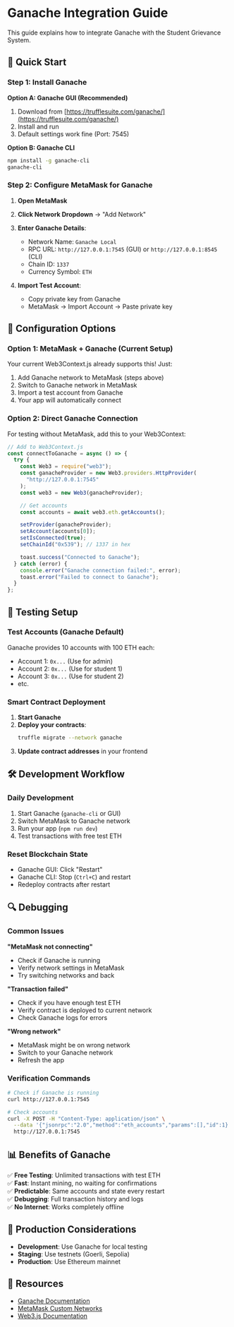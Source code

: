 # Ganache Integration Guide

This guide explains how to integrate Ganache with the Student Grievance System.

## 🚀 Quick Start

### **Step 1: Install Ganache**

**Option A: Ganache GUI (Recommended)**

1. Download from [https://trufflesuite.com/ganache/](https://trufflesuite.com/ganache/)
2. Install and run
3. Default settings work fine (Port: 7545)

**Option B: Ganache CLI**

```bash
npm install -g ganache-cli
ganache-cli
```

### **Step 2: Configure MetaMask for Ganache**

1. **Open MetaMask**
2. **Click Network Dropdown** → "Add Network"
3. **Enter Ganache Details**:

   - Network Name: `Ganache Local`
   - RPC URL: `http://127.0.0.1:7545` (GUI) or `http://127.0.0.1:8545` (CLI)
   - Chain ID: `1337`
   - Currency Symbol: `ETH`

4. **Import Test Account**:
   - Copy private key from Ganache
   - MetaMask → Import Account → Paste private key

## 🔧 Configuration Options

### **Option 1: MetaMask + Ganache (Current Setup)**

Your current Web3Context.js already supports this! Just:

1. Add Ganache network to MetaMask (steps above)
2. Switch to Ganache network in MetaMask
3. Import a test account from Ganache
4. Your app will automatically connect

### **Option 2: Direct Ganache Connection**

For testing without MetaMask, add this to your Web3Context:

```javascript
// Add to Web3Context.js
const connectToGanache = async () => {
  try {
    const Web3 = require("web3");
    const ganacheProvider = new Web3.providers.HttpProvider(
      "http://127.0.0.1:7545"
    );
    const web3 = new Web3(ganacheProvider);

    // Get accounts
    const accounts = await web3.eth.getAccounts();

    setProvider(ganacheProvider);
    setAccount(accounts[0]);
    setIsConnected(true);
    setChainId("0x539"); // 1337 in hex

    toast.success("Connected to Ganache");
  } catch (error) {
    console.error("Ganache connection failed:", error);
    toast.error("Failed to connect to Ganache");
  }
};
```

## 🧪 Testing Setup

### **Test Accounts (Ganache Default)**

Ganache provides 10 accounts with 100 ETH each:

- Account 1: `0x...` (Use for admin)
- Account 2: `0x...` (Use for student 1)
- Account 3: `0x...` (Use for student 2)
- etc.

### **Smart Contract Deployment**

1. **Start Ganache**
2. **Deploy your contracts**:
   ```bash
   truffle migrate --network ganache
   ```
3. **Update contract addresses** in your frontend

## 🛠️ Development Workflow

### **Daily Development**

1. Start Ganache (`ganache-cli` or GUI)
2. Switch MetaMask to Ganache network
3. Run your app (`npm run dev`)
4. Test transactions with free test ETH

### **Reset Blockchain State**

- Ganache GUI: Click "Restart"
- Ganache CLI: Stop (`Ctrl+C`) and restart
- Redeploy contracts after restart

## 🔍 Debugging

### **Common Issues**

**"MetaMask not connecting"**

- Check if Ganache is running
- Verify network settings in MetaMask
- Try switching networks and back

**"Transaction failed"**

- Check if you have enough test ETH
- Verify contract is deployed to current network
- Check Ganache logs for errors

**"Wrong network"**

- MetaMask might be on wrong network
- Switch to your Ganache network
- Refresh the app

### **Verification Commands**

```bash
# Check if Ganache is running
curl http://127.0.0.1:7545

# Check accounts
curl -X POST -H "Content-Type: application/json" \
  --data '{"jsonrpc":"2.0","method":"eth_accounts","params":[],"id":1}' \
  http://127.0.0.1:7545
```

## 📊 Benefits of Ganache

✅ **Free Testing**: Unlimited transactions with test ETH  
✅ **Fast**: Instant mining, no waiting for confirmations  
✅ **Predictable**: Same accounts and state every restart  
✅ **Debugging**: Full transaction history and logs  
✅ **No Internet**: Works completely offline

## 🚀 Production Considerations

- **Development**: Use Ganache for local testing
- **Staging**: Use testnets (Goerli, Sepolia)
- **Production**: Use Ethereum mainnet

## 🔗 Resources

- [Ganache Documentation](https://trufflesuite.com/docs/ganache/)
- [MetaMask Custom Networks](https://metamask.zendesk.com/hc/en-us/articles/360043227612)
- [Web3.js Documentation](https://web3js.readthedocs.io/)
